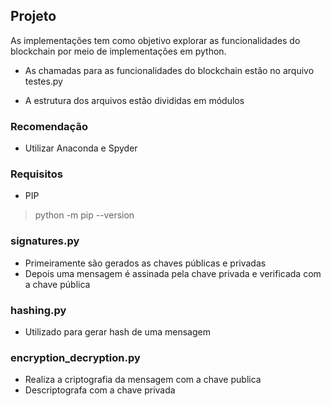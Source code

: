 

## Projeto

As implementações tem como objetivo explorar as funcionalidades do blockchain por meio de implementações em python.

- As chamadas para as funcionalidades do blockchain estão no arquivo testes.py

- A estrutura dos arquivos estão divididas em módulos

### Recomendação
- Utilizar Anaconda e Spyder

### Requisitos
- PIP
 > python -m pip --version

### signatures.py
 - Primeiramente são gerados as chaves públicas e privadas
 - Depois uma mensagem é assinada pela chave privada e verificada com a chave pública
  
### hashing.py
 - Utilizado para gerar hash de uma mensagem

  
### encryption_decryption.py
 - Realiza a criptografia da mensagem com a chave publica 
 - Descriptografa com a chave privada
